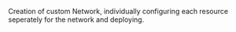  Creation of custom Network, individually configuring each resource seperately for the network and deploying.



